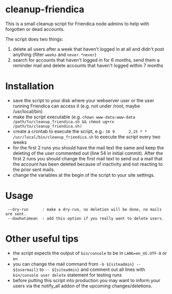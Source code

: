 # cleanup-friendica
This is a small cleanup script for Friendica node admins to help with forgotten or dead accounts. 

The script does two things: 
1. delete all users after a week that haven't logged in at all and didn't post anything (filter `weeks` and `never.*never`)
2. search for accounts that haven't logged in for 6 months, send them a reminder mail and delete accounts that haven't logged within 7 months

# Installation
* save the script to your disk where your webserver user or the user running Friendica can access it (e.g. not under /root, maybe /usr/local/bin)
* make the script executable (e.g. `chown www-data:www-data /path/to/cleanup_friendica.sh && chmod ug+rx /path/to/cleanup_friendica.sh)`
* create a crontab to execute the script, e.g.: `16 9      2,15 * *      /usr/local/bin/cleanup_friendica.sh` to execute the script every two weeks
* for the first 2 runs you should have the mail text the same and keep the deleting of the user commented out (line 54 in initial commit). After the first 2 runs you should change the first mail text to send out a mail that the account has been deleted because of inactivity and not reacting to the prior sent mails. 
* change the variables at the begin of the script to your site settings. 

# Usage
```Usage:
 --dry-run      : make a dry-run, no deletion will be done, no mails are sent.
 --dowhatimean  : add this option if you really want to delete users.
 ```

# Other useful tips
* the script expects the output of `bin/console` to be in `LANG=en_US.UTF-8` or `en`
* you can change the mail command from `-b ${siteadmin} -- ${usermail}` to `-- ${siteadmin}` and comment out all lines with `bin/console user delete` statement for testing runs
* before putting this script into production you may want to inform your users via the notify_all addon of the upcoming changes/deletions. 
